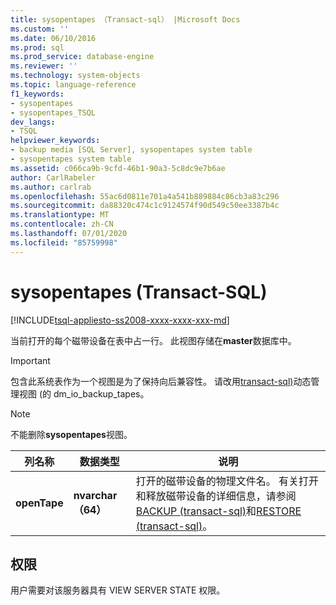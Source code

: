 ```yaml
---
title: sysopentapes （Transact-sql） |Microsoft Docs
ms.custom: ''
ms.date: 06/10/2016
ms.prod: sql
ms.prod_service: database-engine
ms.reviewer: ''
ms.technology: system-objects
ms.topic: language-reference
f1_keywords:
- sysopentapes
- sysopentapes_TSQL
dev_langs:
- TSQL
helpviewer_keywords:
- backup media [SQL Server], sysopentapes system table
- sysopentapes system table
ms.assetid: c066ca9b-9cfd-46b1-90a3-5c8dc9e7b6ae
author: CarlRabeler
ms.author: carlrab
ms.openlocfilehash: 55ac6d0811e701a4a541b889884c86cb3a83c296
ms.sourcegitcommit: da88320c474c1c9124574f90d549c50ee3387b4c
ms.translationtype: MT
ms.contentlocale: zh-CN
ms.lasthandoff: 07/01/2020
ms.locfileid: "85759998"
---
```

# <a name="sysopentapes-transact-sql"></a>sysopentapes (Transact-SQL)
[!INCLUDE[tsql-appliesto-ss2008-xxxx-xxxx-xxx-md](../../includes/applies-to-version/sqlserver.md)]

  当前打开的每个磁带设备在表中占一行。 此视图存储在**master**数据库中。  
  
> [!IMPORTANT]  
>  包含此系统表作为一个视图是为了保持向后兼容性。 请改用[transact-sql&#41;](../../relational-databases/system-dynamic-management-views/sys-dm-io-backup-tapes-transact-sql.md)动态管理视图 &#40;的 dm_io_backup_tapes。  
  
> [!NOTE]  
>  不能删除**sysopentapes**视图。  

  
|列名称|数据类型|说明|  
|-----------------|---------------|-----------------|  
|**openTape**|**nvarchar （64）**|打开的磁带设备的物理文件名。 有关打开和释放磁带设备的详细信息，请参阅[BACKUP &#40;transact-sql&#41;](../../t-sql/statements/backup-transact-sql.md)和[RESTORE &#40;transact-sql&#41;](../../t-sql/statements/restore-statements-transact-sql.md)。|  
  
## <a name="permissions"></a>权限  
 用户需要对该服务器具有 VIEW SERVER STATE 权限。  
  
  
